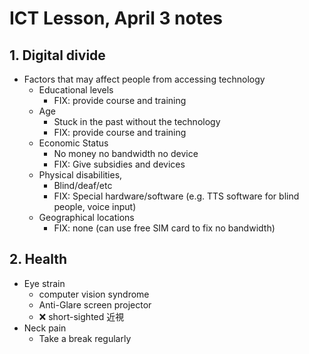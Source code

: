 # ICT Lesson, April 3 notes #

## 1. Digital divide ##
- Factors that may affect people from accessing technology
  - Educational levels
    - FIX: provide course and training
  - Age
    - Stuck in the past without the technology
    - FIX: provide course and training
  - Economic Status
    - No money no bandwidth no device
    - FIX: Give subsidies and devices
  - Physical disabilities, 
    - Blind/deaf/etc
    - FIX: Special hardware/software (e.g. TTS software for blind people, voice input)
  - Geographical locations 
    - FIX: none (can use free SIM card to fix no bandwidth)

## 2. Health ##
- Eye strain
  - computer vision syndrome
  - Anti-Glare screen projector
  - ❌ short-sighted 近視
- Neck pain
  - Take a break regularly
